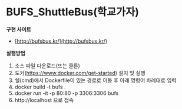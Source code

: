 # BUFS_ShuttleBus(학교가자)

**구현 사이트**
- [http://bufsbus.kr/](http://bufsbus.kr/)   
   
**실행방법**
1. 소스 파일 다운로드(또는 클론)
2. 도커(https://www.docker.com/get-started) 설치 및 실행
3. 쉘(cmd)에서 Dockerfile이 있는 경로로 이동 후 아래 명령어 차례대로 입력
4. docker build -t bufs .
5. docker run -it -p 80:80 -p 3306:3306 bufs
6. http://localhost 으로 접속
